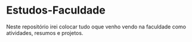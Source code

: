 # Estudos-Faculdade
Neste repositório irei colocar tudo oque venho vendo na faculdade como atividades, resumos e projetos.
